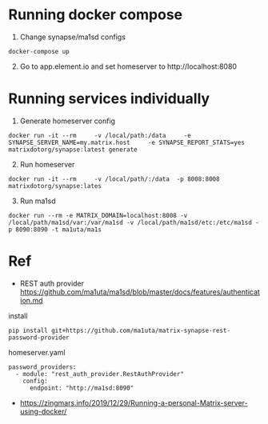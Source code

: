 # Running docker compose

1. Change synapse/ma1sd configs
```
docker-compose up
```
2. Go to app.element.io and set homeserver to http://localhost:8080

# Running services individually

1. Generate homeserver config

```
docker run -it --rm     -v /local/path:/data     -e SYNAPSE_SERVER_NAME=my.matrix.host     -e SYNAPSE_REPORT_STATS=yes     matrixdotorg/synapse:latest generate
```

2. Run homeserver

```
docker run -it --rm     -v /local/path/:/data  -p 8008:8008 matrixdotorg/synapse:lates
```

3. Run ma1sd

```
docker run --rm -e MATRIX_DOMAIN=localhost:8008 -v /local/path/ma1sd/var:/var/ma1sd -v /local/path/ma1sd/etc:/etc/ma1sd -p 8090:8090 -t ma1uta/ma1s
```


# Ref
- REST auth provider https://github.com/ma1uta/ma1sd/blob/master/docs/features/authentication.md


install 
```
pip install git+https://github.com/ma1uta/matrix-synapse-rest-password-provider 
```

homeserver.yaml
```
password_providers:
  - module: "rest_auth_provider.RestAuthProvider"
    config:
      endpoint: "http://ma1sd:8090"
```
- https://zingmars.info/2019/12/29/Running-a-personal-Matrix-server-using-docker/
